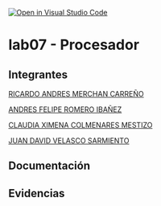 [![Open in Visual Studio Code](https://classroom.github.com/assets/open-in-vscode-2e0aaae1b6195c2367325f4f02e2d04e9abb55f0b24a779b69b11b9e10269abc.svg)](https://classroom.github.com/online_ide?assignment_repo_id=19670492&assignment_repo_type=AssignmentRepo)
# lab07 - Procesador

## Integrantes
[RICARDO ANDRES MERCHAN CARREÑO](https://github.com/Andresm9871)

[ANDRES FELIPE ROMERO IBAÑEZ](https://github.com/AndresitoTuRey)

[CLAUDIA XIMENA COLMENARES MESTIZO](https://github.com/CXCM123)

[JUAN DAVID VELASCO SARMIENTO](https://github.com/juanDvelasco1013)

## Documentación


## Evidencias